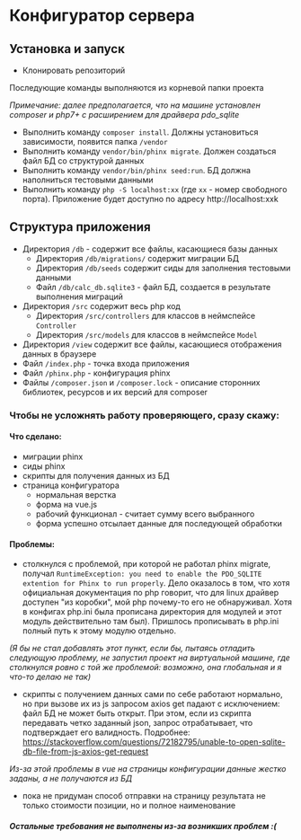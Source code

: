 # Конфигуратор сервера

## Установка и запуск

- Клонировать репозиторий

Последующие команды выполняются из корневой папки проекта

*Примечание: далее предполагается, что на машине установлен composer и php7+ с расширением для драйвера pdo_sqlite*

- Выполнить команду `composer install`. Должны установиться зависимости, появится папка `/vendor`
- Выполнить команду `vendor/bin/phinx migrate`. Должен создаться файл БД со структурой данных
- Выполнить команду `vendor/bin/phinx seed:run`. БД должна наполниться тестовыми данными
- Выполнить команду `php -S localhost:xx` (где `xx` - номер свободного порта). Приложение будет доступно по адресу 
http://localhost:xxk

## Структура приложения
- Директория `/db` - содержит все файлы, касающиеся базы данных
  - Директория `/db/migrations/` содержит миграции БД
  - Директория `/db/seeds` содержит сиды для заполнения тестовыми данными
  - Файл `/db/calc_db.sqlite3` - файл БД, создается в результате выполнения миграций
- Директория `/src` содержит весь php код
  - Директория `/src/controllers` для классов в неймспейсе `Controller`
  - Директория `/src/models` для классов в неймспейсе `Model`
- Директория `/view` содержит все файлы, касающиеся отображения данных в браузере
- Файл `/index.php` - точка входа приложения
- Файл `/phinx.php` - конфигурация phinx
- Файлы `/composer.json` и `/composer.lock` - описание сторонних библиотек, ресурсов и их версий для composer

### Чтобы не усложнять работу проверяющего, сразу скажу:

#### Что сделано:

- миграции phinx
- сиды phinx
- скрипты для получения данных из БД
- страница конфигуратора
  - нормальная верстка
  - форма на vue.js
  - рабочий функционал - считает сумму всего выбранного
  - форма успешно отсылает данные для последующей обработки

#### Проблемы:

- столкнулся с проблемой, при которой не работал phinx migrate, получал 
`RuntimeException: you need to enable the PDO_SQLITE extention for Phinx to run properly`.
Дело оказалось в том, что хотя официальная документация по php говорит, что для linux драйвер доступен
"из коробки", мой php почему-то его не обнаруживал. Хотя в конфигах php.ini была прописана директория для модулей и этот 
модуль действительно там был). Пришлось прописывать в php.ini полный путь к этому модулю отдельно.

*(Я бы не стал добавлять этот пункт, если бы, пытаясь отладить следующую проблему, не запустил проект на 
виртуальной машине, где столкнулся ровно с той же проблемой: возможно, она глобальная и я что-то делаю не так)*

- скрипты с получением данных сами по себе работают нормально, но при вызове их из js 
запросом axios get падают с исключением: файл БД не может быть открыт. При этом, если из скрипта
передавать четко заданный json, запрос отрабатывает, что подтверждает его валидность.
Подробнее: https://stackoverflow.com/questions/72182795/unable-to-open-sqlite-db-file-from-js-axios-get-request

*Из-за этой проблемы в vue на страницы конфигурации данные жестко заданы, а не получаются из БД*

- пока не придуман способ отправки на страницу результата не только стоимости позиции, но и полное наименование

##### Остальные требования не выполнены из-за возникших проблем :(